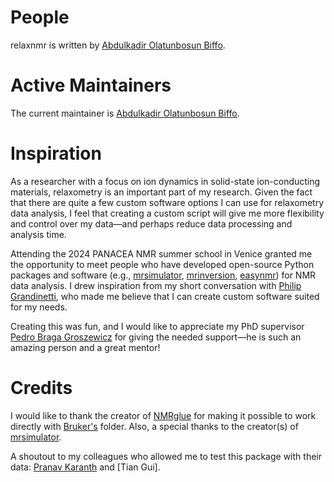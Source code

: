 # People

relaxnmr is written by [Abdulkadir Olatunbosun Biffo](https://scholar.google.com/citations?user=TievH90AAAAJ&hl=en).

# Active Maintainers

The current maintainer is [Abdulkadir Olatunbosun Biffo](https://github.com/BiffoQ).

# Inspiration

As a researcher with a focus on ion dynamics in solid-state ion-conducting materials, relaxometry is an important part of my research. Given the fact that there are quite a few custom software options I can use for relaxometry data analysis, I feel that creating a custom script will give me more flexibility and control over my data—and perhaps reduce data processing and analysis time.

Attending the 2024 PANACEA NMR summer school in Venice granted me the opportunity to meet people who have developed open-source Python packages and software (e.g., [mrsimulator](https://mrsimulator.readthedocs.io/en/stable/), [mrinversion](https://mrinversion.readthedocs.io/en/latest/), [easynmr](https://easynmr.pastis.dk/)) for NMR data analysis. I drew inspiration from my short conversation with [Philip Grandinetti](https://scholar.google.com/citations?user=OWp-pKMAAAAJ&hl=en), who made me believe that I can create custom software suited for my needs.

Creating this was fun, and I would like to appreciate my PhD supervisor [Pedro Braga Groszewicz](https://scholar.google.com/citations?user=05NlC3gAAAAJ&hl=en) for giving the needed support—he is such an amazing person and a great mentor!

# Credits 

I would like to thank the creator of [NMRglue](https://github.com/jjhelmus/nmrglue) for making it possible to work directly with [Bruker's](https://www.bruker.com) folder. Also, a special thanks to the creator(s) of [mrsimulator](https://mrsimulator.readthedocs.io/en/stable/).

A shoutout to my colleagues who allowed me to test this package with their data: [Pranav Karanth](https://scholar.google.com/citations?user=r-XyXnwAAAAJ&hl=en) and [Tian Gui].
